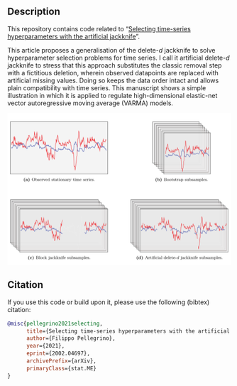 ## Description
This repository contains code related to “[Selecting time-series hyperparameters with the artificial jackknife](https://arxiv.org/abs/2002.04697)”.

This article proposes a generalisation of the delete-*d* jackknife to solve hyperparameter selection problems for time series. I call it artificial delete-*d* jackknife to stress that this approach substitutes the classic removal step with a fictitious deletion, wherein observed datapoints are replaced with artificial missing values. Doing so keeps the data order intact and allows plain compatibility with time series. This manuscript shows a simple illustration in which it is applied to regulate high-dimensional elastic-net vector autoregressive moving average (VARMA) models.

<img src="./heading.svg">

## Citation
If you use this code or build upon it, please use the following (bibtex) citation:
```bibtex
@misc{pellegrino2021selecting,
      title={Selecting time-series hyperparameters with the artificial jackknife}, 
      author={Filippo Pellegrino},
      year={2021},
      eprint={2002.04697},
      archivePrefix={arXiv},
      primaryClass={stat.ME}
}
```
